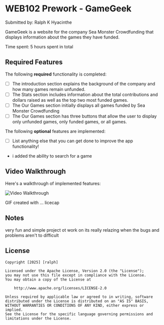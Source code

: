 # WEB102 Prework - GameGeek

Submitted by: Ralph K Hyacinthe

GameGeek is a website for the company Sea Monster Crowdfunding that displays information about the games they have funded.

Time spent: 5 hours spent in total

## Required Features

The following **required** functionality is completed:

* [ ] The introduction section explains the background of the company and how many games remain unfunded.
* [ ] The Stats section includes information about the total contributions and dollars raised as well as the top two most funded games.
* [ ] The Our Games section initially displays all games funded by Sea Monster Crowdfunding
* [ ] The Our Games section has three buttons that allow the user to display only unfunded games, only funded games, or all games.

The following **optional** features are implemented:

* [ ] List anything else that you can get done to improve the app functionality!
- i added the ability to search for a game

## Video Walkthrough

Here's a walkthrough of implemented features:

<img src='https://imgur.com/a/DI6ch7H' title='Video Walkthrough' width='' alt='Video Walkthrough' />

<!-- Replace this with whatever GIF tool you used! -->
GIF created with ... licecap

## Notes

very fun and simple project ot work on its really relazing when the bugs and problems aren't to difficult 

## License

    Copyright [2025] [ralph]

    Licensed under the Apache License, Version 2.0 (the "License");
    you may not use this file except in compliance with the License.
    You may obtain a copy of the License at

        http://www.apache.org/licenses/LICENSE-2.0

    Unless required by applicable law or agreed to in writing, software
    distributed under the License is distributed on an "AS IS" BASIS,
    WITHOUT WARRANTIES OR CONDITIONS OF ANY KIND, either express or implied.
    See the License for the specific language governing permissions and
    limitations under the License.

